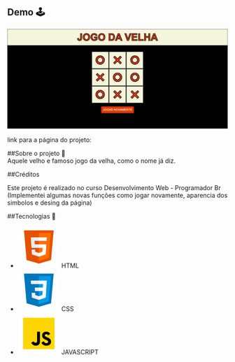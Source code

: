 
## Demo :joystick:	
![imagem projeto](https://github.com/Rhuan-Gonzaga/JogaDaVelha/blob/main/logo/velha.png)

link para a página do projeto: 

##Sobre o projeto :brain:<br>
Aquele velho e famoso jogo da velha, como o nome já diz.

##Créditos<br>
<link href="https://programadorbr.com/">Este projeto é realizado no curso Desenvolvimento Web - Programador Br</link>
(Implementei algumas novas funções como jogar novamente, aparencia dos simbolos e desing da página)

##Tecnologias :rocket:<br>
- ![imagem projeto](https://github.com/Rhuan-Gonzaga/JogaDaVelha/blob/main/logo/html.png) HTML
- ![imagem projeto](https://github.com/Rhuan-Gonzaga/JogaDaVelha/blob/main/logo/css.png) CSS
- ![imagem projetos](https://github.com/Rhuan-Gonzaga/JogaDaVelha/blob/main/logo/javascript.png) JAVASCRIPT
